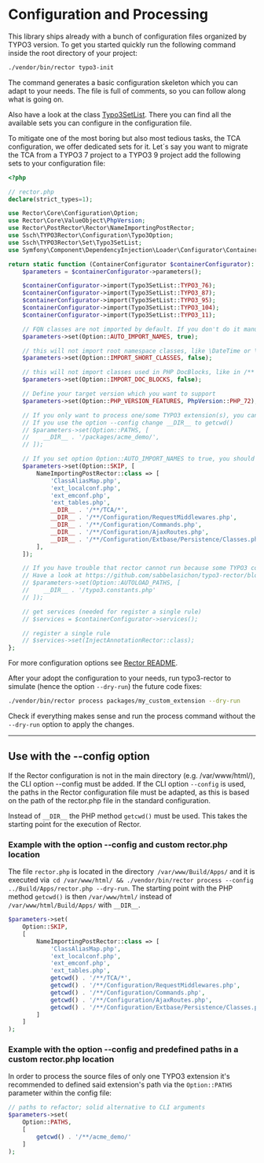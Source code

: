 # Configuration and Processing

This library ships already with a bunch of configuration files organized by TYPO3 version.
To get you started quickly run the following command inside the root directory of your project:

```bash
./vendor/bin/rector typo3-init
```

The command generates a basic configuration skeleton which you can adapt to your needs.
The file is full of comments, so you can follow along what is going on.

Also have a look at the class [Typo3SetList](https://github.com/sabbelasichon/typo3-rector/blob/master/src/Set/Typo3SetList.php).
There you can find all the available sets you can configure in the configuration file.

To mitigate one of the most boring but also most tedious tasks, the TCA configuration, we offer dedicated sets for it.
Let´s say you want to migrate the TCA from a TYPO3 7 project to a TYPO3 9 project add the following sets to your configuration file:

```php
<?php

// rector.php
declare(strict_types=1);

use Rector\Core\Configuration\Option;
use Rector\Core\ValueObject\PhpVersion;
use Rector\PostRector\Rector\NameImportingPostRector;
use Ssch\TYPO3Rector\Configuration\Typo3Option;
use Ssch\TYPO3Rector\Set\Typo3SetList;
use Symfony\Component\DependencyInjection\Loader\Configurator\ContainerConfigurator;

return static function (ContainerConfigurator $containerConfigurator): void {
    $parameters = $containerConfigurator->parameters();

    $containerConfigurator->import(Typo3SetList::TYPO3_76);
    $containerConfigurator->import(Typo3SetList::TYPO3_87);
    $containerConfigurator->import(Typo3SetList::TYPO3_95);
    $containerConfigurator->import(Typo3SetList::TYPO3_104);
    $containerConfigurator->import(Typo3SetList::TYPO3_11);

    // FQN classes are not imported by default. If you don't do it manually after every Rector run, enable it by:
    $parameters->set(Option::AUTO_IMPORT_NAMES, true);

    // this will not import root namespace classes, like \DateTime or \Exception
    $parameters->set(Option::IMPORT_SHORT_CLASSES, false);

    // this will not import classes used in PHP DocBlocks, like in /** @var \Some\Class */
    $parameters->set(Option::IMPORT_DOC_BLOCKS, false);

    // Define your target version which you want to support
    $parameters->set(Option::PHP_VERSION_FEATURES, PhpVersion::PHP_72);

    // If you only want to process one/some TYPO3 extension(s), you can specify its path(s) here.
    // If you use the option --config change __DIR__ to getcwd()
    // $parameters->set(Option::PATHS, [
    //    __DIR__ . '/packages/acme_demo/',
    // ]);

    // If you set option Option::AUTO_IMPORT_NAMES to true, you should consider excluding some TYPO3 files.
    $parameters->set(Option::SKIP, [
        NameImportingPostRector::class => [
            'ClassAliasMap.php',
            'ext_localconf.php',
            'ext_emconf.php',
            'ext_tables.php',
            __DIR__ . '/**/TCA/*',
            __DIR__ . '/**/Configuration/RequestMiddlewares.php',
            __DIR__ . '/**/Configuration/Commands.php',
            __DIR__ . '/**/Configuration/AjaxRoutes.php',
            __DIR__ . '/**/Configuration/Extbase/Persistence/Classes.php',
        ],
    ]);

    // If you have trouble that rector cannot run because some TYPO3 constants are not defined add an additional constants file
    // Have a look at https://github.com/sabbelasichon/typo3-rector/blob/master/typo3.constants.php
    // $parameters->set(Option::AUTOLOAD_PATHS, [
    //    __DIR__ . '/typo3.constants.php'
    // ]);

    // get services (needed for register a single rule)
    // $services = $containerConfigurator->services();

    // register a single rule
    // $services->set(InjectAnnotationRector::class);
};
```

For more configuration options see [Rector README](https://github.com/rectorphp/rector#configuration).

After your adopt the configuration to your needs, run typo3-rector to simulate (hence the option `--dry-run`) the future code fixes:

```bash
./vendor/bin/rector process packages/my_custom_extension --dry-run
```

Check if everything makes sense and run the process command without the `--dry-run` option to apply the changes.

---

## Use with the --config option
If the Rector configuration is not in the main directory (e.g. /var/www/html/), the CLI option --config must be added.
If the CLI option `--config` is used, the paths in the Rector configuration file must be adapted, as this is based on the path of the rector.php file in the standard configuration.

Instead of `__DIR__` the PHP method `getcwd()` must be used. This takes the starting point for the execution of Rector.

### Example with the option --config and custom rector.php location
The file `rector.php` is located in the directory` /var/www/Build/Apps/` and it is executed
via` cd /var/www/html/ && ./vendor/bin/rector process --config ../Build/Apps/rector.php --dry-run`.
The starting point with the PHP method `getcwd()` is then `/var/www/html/` instead of `/var/www/html/Build/Apps/` with `__DIR__`.
```php
$parameters->set(
    Option::SKIP,
    [
        NameImportingPostRector::class => [
            'ClassAliasMap.php',
            'ext_localconf.php',
            'ext_emconf.php',
            'ext_tables.php',
            getcwd() . '/**/TCA/*',
            getcwd() . '/**/Configuration/RequestMiddlewares.php',
            getcwd() . '/**/Configuration/Commands.php',
            getcwd() . '/**/Configuration/AjaxRoutes.php',
            getcwd() . '/**/Configuration/Extbase/Persistence/Classes.php'
        ]
    ]
);
```

### Example with the option --config and predefined paths in a custom rector.php location
In order to process the source files of only one TYPO3 extension it's recommended to defined said extension's path via the `Option::PATHS` parameter within the config file:
```php
// paths to refactor; solid alternative to CLI arguments
$parameters->set(
    Option::PATHS,
    [
        getcwd() . '/**/acme_demo/'
    ]
);
```
